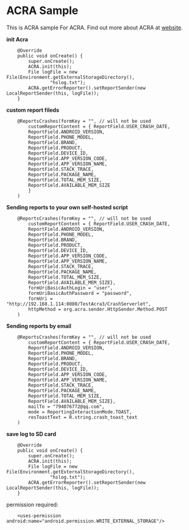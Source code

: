 ACRA Sample
============

This is ACRA sample For ACRA. 
Find out more about ACRA at [website](https://github.com/ACRA/acra).

<b>init Acra</b>

		@Override
		public void onCreate() {
			super.onCreate();		
			ACRA.init(this);
			File logFile = new File(Environment.getExternalStorageDirectory(),
					"hslog.txt");
			ACRA.getErrorReporter().setReportSender(new LocalReportSender(this, logFile));
		}
		
<b>custom report fileds</b>

		@ReportsCrashes(formKey = "", // will not be used
			customReportContent = { ReportField.USER_CRASH_DATE,
			ReportField.ANDROID_VERSION, 
			ReportField.PHONE_MODEL, 
			ReportField.BRAND, 
			ReportField.PRODUCT, 
			ReportField.DEVICE_ID,
			ReportField.APP_VERSION_CODE, 
			ReportField.APP_VERSION_NAME, 
			ReportField.STACK_TRACE,
			ReportField.PACKAGE_NAME,
			ReportField.TOTAL_MEM_SIZE,
			ReportField.AVAILABLE_MEM_SIZE
			}
		)

<b>Sending reports to your own self-hosted script</b>

		@ReportsCrashes(formKey = "", // will not be used
			customReportContent = { ReportField.USER_CRASH_DATE,
			ReportField.ANDROID_VERSION, 
			ReportField.PHONE_MODEL, 
			ReportField.BRAND, 
			ReportField.PRODUCT, 
			ReportField.DEVICE_ID,
			ReportField.APP_VERSION_CODE, 
			ReportField.APP_VERSION_NAME, 
			ReportField.STACK_TRACE,
			ReportField.PACKAGE_NAME,
			ReportField.TOTAL_MEM_SIZE,
			ReportField.AVAILABLE_MEM_SIZE},
			formUriBasicAuthLogin = "user", 
			formUriBasicAuthPassword = "password", 
			formUri = "http://192.168.1.114:8080/TestAcra3/CrashServerlet",
			httpMethod = org.acra.sender.HttpSender.Method.POST
		)

<b>Sending reports by email</b>

		@ReportsCrashes(formKey = "", // will not be used
			customReportContent = { ReportField.USER_CRASH_DATE,
			ReportField.ANDROID_VERSION, 
			ReportField.PHONE_MODEL, 
			ReportField.BRAND, 
			ReportField.PRODUCT, 
			ReportField.DEVICE_ID,
			ReportField.APP_VERSION_CODE, 
			ReportField.APP_VERSION_NAME, 
			ReportField.STACK_TRACE,
			ReportField.PACKAGE_NAME,
			ReportField.TOTAL_MEM_SIZE,
			ReportField.AVAILABLE_MEM_SIZE},			
			mailTo = "794076772@qq.com",
			mode = ReportingInteractionMode.TOAST,
			resToastText = R.string.crash_toast_text
		)

		
<b>save log to SD card</b>

		@Override
		public void onCreate() {
			super.onCreate();		
			ACRA.init(this);
			File logFile = new File(Environment.getExternalStorageDirectory(),
					"hslog.txt");
			ACRA.getErrorReporter().setReportSender(new LocalReportSender(this, logFile));
		}
		
		
permission required:

		<uses-permission android:name="android.permission.WRITE_EXTERNAL_STORAGE"/>
		


